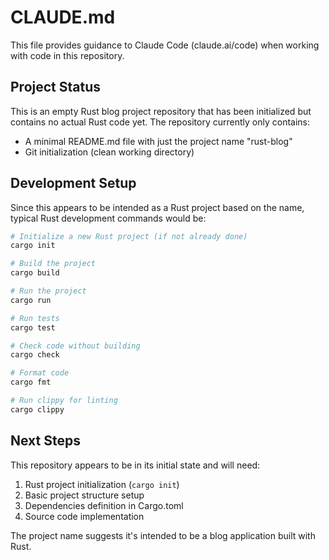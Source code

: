 # CLAUDE.md

This file provides guidance to Claude Code (claude.ai/code) when working with code in this repository.

## Project Status

This is an empty Rust blog project repository that has been initialized but contains no actual Rust code yet. The repository currently only contains:
- A minimal README.md file with just the project name "rust-blog"
- Git initialization (clean working directory)

## Development Setup

Since this appears to be intended as a Rust project based on the name, typical Rust development commands would be:

```bash
# Initialize a new Rust project (if not already done)
cargo init

# Build the project
cargo build

# Run the project
cargo run

# Run tests
cargo test

# Check code without building
cargo check

# Format code
cargo fmt

# Run clippy for linting
cargo clippy
```

## Next Steps

This repository appears to be in its initial state and will need:
1. Rust project initialization (`cargo init`)
2. Basic project structure setup
3. Dependencies definition in Cargo.toml
4. Source code implementation

The project name suggests it's intended to be a blog application built with Rust.